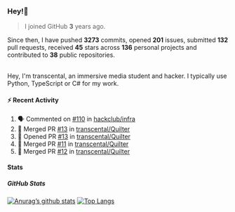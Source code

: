 ### Hey!👋
<!-- [![Banner](banner.png)](https://dillonb07.is-a.dev) -->


> I joined GitHub **3** years ago.

Since then, I have pushed **3273** commits, opened **201** issues, submitted **132** pull requests, received **45** stars across **136** personal projects and contributed to **38** public repositories.

<br>
Hey, I'm transcental, an immersive media student and hacker. I typically use Python, TypeScript or C# for my work.

<br>

#### :zap: Recent Activity

<!--START_SECTION:activity-->
1. 🗣 Commented on [#110](https://github.com/hackclub/infra/issues/110#issuecomment-2485827020) in [hackclub/infra](https://github.com/hackclub/infra)
2. 🎉 Merged PR [#13](https://github.com/transcental/Quilter/pull/13) in [transcental/Quilter](https://github.com/transcental/Quilter)
3. 💪 Opened PR [#13](https://github.com/transcental/Quilter/pull/13) in [transcental/Quilter](https://github.com/transcental/Quilter)
4. 🎉 Merged PR [#11](https://github.com/transcental/Quilter/pull/11) in [transcental/Quilter](https://github.com/transcental/Quilter)
5. 🎉 Merged PR [#12](https://github.com/transcental/Quilter/pull/12) in [transcental/Quilter](https://github.com/transcental/Quilter)
<!--END_SECTION:activity-->

#### Stats

##### GitHub Stats
[![Anurag’s github stats](https://github-readme-stats.vercel.app/api?username=transcental&show_icons=true&theme=radical)](https://github.com/transcental)
[![Top Langs](https://github-readme-stats.vercel.app/api/top-langs/?username=transcental&layout=compact&theme=radical)](https://github.com/transcental)
